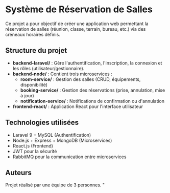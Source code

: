 # Système de Réservation de Salles

Ce projet a pour objectif de créer une application web permettant la réservation de salles (réunion, classe, terrain, bureau, etc.) via des créneaux horaires définis.

## Structure du projet

- **backend-laravel/** : Gère l'authentification, l'inscription, la connexion et les rôles (utilisateur/gestionnaire).
- **backend-node/** : Contient trois microservices :
  - **room-service/** : Gestion des salles (CRUD, équipements, disponibilité)
  - **booking-service/** : Gestion des réservations (prise, annulation, mise à jour)
  - **notification-service/** : Notifications de confirmation ou d'annulation
- **frontend-react/** : Application React pour l'interface utilisateur
## Technologies utilisées

- Laravel 9 + MySQL (Authentification)
- Node.js + Express + MongoDB (Microservices)
- React.js (Frontend)
- JWT pour la sécurité
- RabbitMQ pour la communication entre microservices

## Auteurs

Projet réalisé par une équipe de 3 personnes.
"